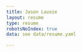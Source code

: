 ```yaml
---
title: Jason Lavoie
layout: resume
type: resume
robotsNoIndex: true
data: see data/resume.yaml

---
```


